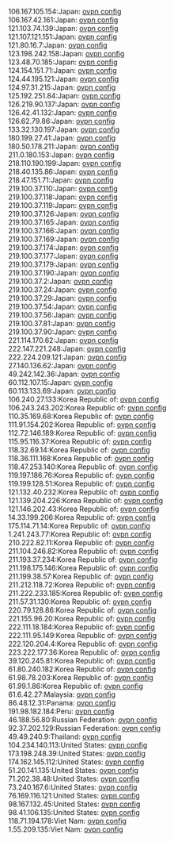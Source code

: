 106.167.105.154:Japan: [ovpn config](vpn/106_167_105_154.ovpn)  
106.167.42.161:Japan: [ovpn config](vpn/106_167_42_161.ovpn)  
121.103.74.139:Japan: [ovpn config](vpn/121_103_74_139.ovpn)  
121.107.121.151:Japan: [ovpn config](vpn/121_107_121_151.ovpn)  
121.80.16.7:Japan: [ovpn config](vpn/121_80_16_7.ovpn)  
123.198.242.158:Japan: [ovpn config](vpn/123_198_242_158.ovpn)  
123.48.70.185:Japan: [ovpn config](vpn/123_48_70_185.ovpn)  
124.154.151.71:Japan: [ovpn config](vpn/124_154_151_71.ovpn)  
124.44.195.121:Japan: [ovpn config](vpn/124_44_195_121.ovpn)  
124.97.31.215:Japan: [ovpn config](vpn/124_97_31_215.ovpn)  
125.192.251.84:Japan: [ovpn config](vpn/125_192_251_84.ovpn)  
126.219.90.137:Japan: [ovpn config](vpn/126_219_90_137.ovpn)  
126.42.41.132:Japan: [ovpn config](vpn/126_42_41_132.ovpn)  
126.62.79.86:Japan: [ovpn config](vpn/126_62_79_86.ovpn)  
133.32.130.197:Japan: [ovpn config](vpn/133_32_130_197.ovpn)  
180.199.27.41:Japan: [ovpn config](vpn/180_199_27_41.ovpn)  
180.50.178.211:Japan: [ovpn config](vpn/180_50_178_211.ovpn)  
211.0.180.153:Japan: [ovpn config](vpn/211_0_180_153.ovpn)  
218.110.190.199:Japan: [ovpn config](vpn/218_110_190_199.ovpn)  
218.40.135.86:Japan: [ovpn config](vpn/218_40_135_86.ovpn)  
218.47.151.71:Japan: [ovpn config](vpn/218_47_151_71.ovpn)  
219.100.37.110:Japan: [ovpn config](vpn/219_100_37_110.ovpn)  
219.100.37.118:Japan: [ovpn config](vpn/219_100_37_118.ovpn)  
219.100.37.119:Japan: [ovpn config](vpn/219_100_37_119.ovpn)  
219.100.37.126:Japan: [ovpn config](vpn/219_100_37_126.ovpn)  
219.100.37.165:Japan: [ovpn config](vpn/219_100_37_165.ovpn)  
219.100.37.166:Japan: [ovpn config](vpn/219_100_37_166.ovpn)  
219.100.37.169:Japan: [ovpn config](vpn/219_100_37_169.ovpn)  
219.100.37.174:Japan: [ovpn config](vpn/219_100_37_174.ovpn)  
219.100.37.177:Japan: [ovpn config](vpn/219_100_37_177.ovpn)  
219.100.37.179:Japan: [ovpn config](vpn/219_100_37_179.ovpn)  
219.100.37.190:Japan: [ovpn config](vpn/219_100_37_190.ovpn)  
219.100.37.2:Japan: [ovpn config](vpn/219_100_37_2.ovpn)  
219.100.37.24:Japan: [ovpn config](vpn/219_100_37_24.ovpn)  
219.100.37.29:Japan: [ovpn config](vpn/219_100_37_29.ovpn)  
219.100.37.54:Japan: [ovpn config](vpn/219_100_37_54.ovpn)  
219.100.37.56:Japan: [ovpn config](vpn/219_100_37_56.ovpn)  
219.100.37.81:Japan: [ovpn config](vpn/219_100_37_81.ovpn)  
219.100.37.90:Japan: [ovpn config](vpn/219_100_37_90.ovpn)  
221.114.170.62:Japan: [ovpn config](vpn/221_114_170_62.ovpn)  
222.147.221.248:Japan: [ovpn config](vpn/222_147_221_248.ovpn)  
222.224.209.121:Japan: [ovpn config](vpn/222_224_209_121.ovpn)  
27.140.136.62:Japan: [ovpn config](vpn/27_140_136_62.ovpn)  
49.242.142.36:Japan: [ovpn config](vpn/49_242_142_36.ovpn)  
60.112.107.15:Japan: [ovpn config](vpn/60_112_107_15.ovpn)  
60.113.133.69:Japan: [ovpn config](vpn/60_113_133_69.ovpn)  
106.240.27.133:Korea Republic of: [ovpn config](vpn/106_240_27_133.ovpn)  
106.243.243.202:Korea Republic of: [ovpn config](vpn/106_243_243_202.ovpn)  
110.35.169.68:Korea Republic of: [ovpn config](vpn/110_35_169_68.ovpn)  
111.91.154.202:Korea Republic of: [ovpn config](vpn/111_91_154_202.ovpn)  
112.72.146.189:Korea Republic of: [ovpn config](vpn/112_72_146_189.ovpn)  
115.95.116.37:Korea Republic of: [ovpn config](vpn/115_95_116_37.ovpn)  
118.32.69.14:Korea Republic of: [ovpn config](vpn/118_32_69_14.ovpn)  
118.36.111.168:Korea Republic of: [ovpn config](vpn/118_36_111_168.ovpn)  
118.47.253.140:Korea Republic of: [ovpn config](vpn/118_47_253_140.ovpn)  
119.197.186.76:Korea Republic of: [ovpn config](vpn/119_197_186_76.ovpn)  
119.199.128.51:Korea Republic of: [ovpn config](vpn/119_199_128_51.ovpn)  
121.132.40.232:Korea Republic of: [ovpn config](vpn/121_132_40_232.ovpn)  
121.139.204.226:Korea Republic of: [ovpn config](vpn/121_139_204_226.ovpn)  
121.146.202.43:Korea Republic of: [ovpn config](vpn/121_146_202_43.ovpn)  
14.33.199.206:Korea Republic of: [ovpn config](vpn/14_33_199_206.ovpn)  
175.114.71.14:Korea Republic of: [ovpn config](vpn/175_114_71_14.ovpn)  
1.241.243.77:Korea Republic of: [ovpn config](vpn/1_241_243_77.ovpn)  
210.222.82.11:Korea Republic of: [ovpn config](vpn/210_222_82_11.ovpn)  
211.104.246.82:Korea Republic of: [ovpn config](vpn/211_104_246_82.ovpn)  
211.193.37.234:Korea Republic of: [ovpn config](vpn/211_193_37_234.ovpn)  
211.198.175.146:Korea Republic of: [ovpn config](vpn/211_198_175_146.ovpn)  
211.199.38.57:Korea Republic of: [ovpn config](vpn/211_199_38_57.ovpn)  
211.212.118.72:Korea Republic of: [ovpn config](vpn/211_212_118_72.ovpn)  
211.222.233.185:Korea Republic of: [ovpn config](vpn/211_222_233_185.ovpn)  
211.57.31.130:Korea Republic of: [ovpn config](vpn/211_57_31_130.ovpn)  
220.79.128.86:Korea Republic of: [ovpn config](vpn/220_79_128_86.ovpn)  
221.155.96.20:Korea Republic of: [ovpn config](vpn/221_155_96_20.ovpn)  
222.111.18.184:Korea Republic of: [ovpn config](vpn/222_111_18_184.ovpn)  
222.111.95.149:Korea Republic of: [ovpn config](vpn/222_111_95_149.ovpn)  
222.120.204.4:Korea Republic of: [ovpn config](vpn/222_120_204_4.ovpn)  
223.222.177.36:Korea Republic of: [ovpn config](vpn/223_222_177_36.ovpn)  
39.120.245.81:Korea Republic of: [ovpn config](vpn/39_120_245_81.ovpn)  
61.80.240.182:Korea Republic of: [ovpn config](vpn/61_80_240_182.ovpn)  
61.98.78.203:Korea Republic of: [ovpn config](vpn/61_98_78_203.ovpn)  
61.99.1.86:Korea Republic of: [ovpn config](vpn/61_99_1_86.ovpn)  
61.6.42.27:Malaysia: [ovpn config](vpn/61_6_42_27.ovpn)  
86.48.12.31:Panama: [ovpn config](vpn/86_48_12_31.ovpn)  
191.98.182.184:Peru: [ovpn config](vpn/191_98_182_184.ovpn)  
46.188.56.80:Russian Federation: [ovpn config](vpn/46_188_56_80.ovpn)  
92.37.202.129:Russian Federation: [ovpn config](vpn/92_37_202_129.ovpn)  
49.49.240.9:Thailand: [ovpn config](vpn/49_49_240_9.ovpn)  
104.234.140.113:United States: [ovpn config](vpn/104_234_140_113.ovpn)  
173.198.248.39:United States: [ovpn config](vpn/173_198_248_39.ovpn)  
174.162.145.112:United States: [ovpn config](vpn/174_162_145_112.ovpn)  
51.20.141.135:United States: [ovpn config](vpn/51_20_141_135.ovpn)  
71.202.38.48:United States: [ovpn config](vpn/71_202_38_48.ovpn)  
73.240.167.6:United States: [ovpn config](vpn/73_240_167_6.ovpn)  
76.169.116.121:United States: [ovpn config](vpn/76_169_116_121.ovpn)  
98.167.132.45:United States: [ovpn config](vpn/98_167_132_45.ovpn)  
98.41.106.135:United States: [ovpn config](vpn/98_41_106_135.ovpn)  
118.71.194.178:Viet Nam: [ovpn config](vpn/118_71_194_178.ovpn)  
1.55.209.135:Viet Nam: [ovpn config](vpn/1_55_209_135.ovpn)  
